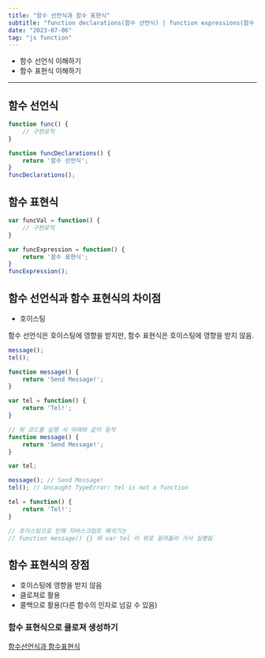 ```yaml
---
title: "함수 선언식과 함수 표현식"
subtitle: "function declarations(함수 선언식) | function expressions(함수 표현식)"
date: "2023-07-06"
tag: "js function"
--- 
```


- 함수 선언식 이해하기
- 함수 표현식 이해하기

---

## 함수 선언식

```js
function func() {
    // 구현로직
}
```  

```js
function funcDeclarations() {
    return '함수 선언식';
}
funcDeclarations();
```  

## 함수 표현식

```js
var funcVal = function() {
    // 구현로직
}
```  

```js
var funcExpression = function() {
    return '함수 표현식';
}
funcExpression();
```  

## 함수 선언식과 함수 표현식의 차이점

- 호이스팅

함수 선언식은 호이스팅에 영향을 받지만, 함수 표현식은 호이스팅에 영향을 받지 않음.  

```js
message();
tel();

function message() {
    return 'Send Message!';
}

var tel = function() {
    return 'Tel!';
}
```  

```js
// 위 코드를 실행 시 아래와 같이 동작
function message() {
    return 'Send Message!';
}

var tel;

message(); // Send Message!
tel(); // Uncaught TypeError: tel is not a function

tel = function() {
    return 'Tel!';
}

// 호이스팅으로 인해 자바스크립트 해석기는 
// function message() {} 와 var tel 이 위로 끌려올라 가서 실행됨
```  

## 함수 표현식의 장점

- 호이스팅에 영향을 받지 않음
- 클로져로 활용
- 콜백으로 활용(다른 함수의 인자로 넘길 수 있음)

### 함수 표현식으로 클로져 생성하기

[함수선언식과 함수표현식](https://joshua1988.github.io/web-development/javascript/function-expressions-vs-declarations/)